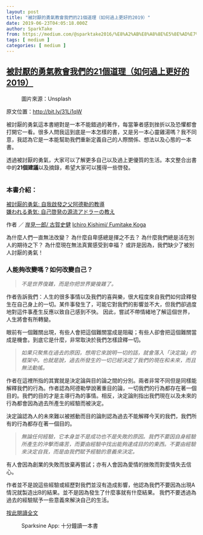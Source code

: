 ```yaml
---
layout: post
title: "被討厭的勇氣教會我們的21個道理（如何過上更好的2019）"
date: 2019-06-23T04:05:18.000Z
author: SparkTake
from: https://medium.com/@sparktake2016/%E8%A2%AB%E8%A8%8E%E5%8E%AD%E7%9A%84%E5%8B%87%E6%B0%A3%E6%95%99%E6%9C%83%E6%88%91%E5%80%91%E7%9A%8421%E5%80%8B%E9%81%93%E7%90%86-%E5%A6%82%E4%BD%95%E9%81%8E%E4%B8%8A%E6%9B%B4%E5%A5%BD%E7%9A%842019-4b9d07009ca7?source=rss-8971a0b791db------2
tags: [ medium ]
categories: [ medium ]
---
```

<!--1561262718000-->
[被討厭的勇氣教會我們的21個道理（如何過上更好的2019）](https://medium.com/@sparktake2016/%E8%A2%AB%E8%A8%8E%E5%8E%AD%E7%9A%84%E5%8B%87%E6%B0%A3%E6%95%99%E6%9C%83%E6%88%91%E5%80%91%E7%9A%8421%E5%80%8B%E9%81%93%E7%90%86-%E5%A6%82%E4%BD%95%E9%81%8E%E4%B8%8A%E6%9B%B4%E5%A5%BD%E7%9A%842019-4b9d07009ca7?source=rss-8971a0b791db------2)
------

<div>
<figure><img alt="" src="https://cdn-images-1.medium.com/max/1024/1*tGBqxQNzgFfAFqxOw_iB7w.jpeg" /><figcaption>圖片來源：Unsplash</figcaption></figure><p>原文位置：<a href="http://bit.ly/31Li1qW">http://bit.ly/31Li1qW</a></p><p>被討厭的勇氣這本書絕對是一本不能錯過的著作，每當筆者感到挫折以及恐懼都會打開它一看。很多人問我這到底是一本怎樣的書，又是另一本心靈雞湯嗎？我不同意，我認為它是一本能幫助我們重新定義自己的人際關係、想法以及心態的一本書。</p><p>透過被討厭的勇氣，大家可以了解更多自己以及過上更優質的生活。本文整合出書中的<strong>21個建議</strong>以及摘錄，希望大家可以獲得一些啓發。</p><figure><img alt="" src="https://cdn-images-1.medium.com/max/266/0*UeD49zMGB7fAkufB.jpg" /></figure><h3>本書介紹：</h3><p><a href="http://www.eslite.com/Search_BW.aspx?query=%E8%A2%AB%E8%A8%8E%E5%8E%AD%E7%9A%84%E5%8B%87%E6%B0%A3:%20%E8%87%AA%E6%88%91%E5%95%9F%E7%99%BC%E4%B9%8B%E7%88%B6%E9%98%BF%E5%BE%B7%E5%8B%92%E7%9A%84%E6%95%99%E5%B0%8E">被討厭的勇氣: 自我啟發之父阿德勒的教導 </a><br><a href="http://www.eslite.com/Search_BW.aspx?query=%E5%AB%8C%E3%82%8F%E3%82%8C%E3%82%8B%E5%8B%87%E6%B0%97:%20%E8%87%AA%E5%B7%B1%E5%95%93%E7%99%BA%E3%81%AE%E6%BA%90%E6%B5%81%E3%82%A2%E3%83%89%E3%83%A9%E3%83%BC%E3%81%AE%E6%95%99%E3%81%88">嫌われる勇気: 自己啓発の源流アドラーの教え</a></p><p>作者 ／ <a href="http://www.eslite.com/Search_BW.aspx?query=%e5%b2%b8%e8%a6%8b%e4%b8%80%e9%83%8e%2f+%e5%8f%a4%e8%b3%80%e5%8f%b2%e5%81%a5">岸見一郎/ 古賀史健</a> <a href="http://www.eslite.com/Search_BW.aspx?query=Ichiro+Kishimi%2f+Fumitake+Koga">Ichiro Kishimi/ Fumitake Koga</a></p><p>為什麼人們一直無法改變？ 為什麼自卑感總是揮之不去？ 為什麼我們總是活在別人的期待之下？ 為什麼現在無法真實感受到幸福？ 或許是因為，我們缺少了被別人討厭的勇氣！</p><h3>人能夠改變嗎？如何改變自己？</h3><blockquote><em>不是世界復雜，而是你把世界變複雜了。</em></blockquote><p>作者告訴我們：人生的很多事情以及我們的喜與樂，很大程度來自我們如何詮釋發生在自己身上的一切。某件事發生了，可能它對我們的影響並不大，但我們卻過度地對這件事產生反應以致自己感到不快。 因此，嘗試不帶情緒地了解這個世界，人生將會有所轉變。</p><p>眼前有一個難關出現，有些人會把這個難關當成是阻礙；有些人卻會把這個難關當成是機會。到底它是什麼，非常取決於我們怎樣詮釋一切。</p><blockquote><em>如果只聚焦在過去的原因，想用它來說明一切的話，就會落入「決定論」的框架中。也就是說，過去所發生的一切已經決定了我們的現在和未來，而且無法動搖。</em></blockquote><p>作者在這裡所指的其實就是決定論與目的論之間的分別。兩者非常不同但是同樣能解釋我們的行為。作者認為阿德勒學說著重目的論，一切我們的行為都存在著一個目的。我們的目的才是主導行為的事情。相反，決定論則指出我們現在以及未來的行為都會因為過去所產生的經驗而被決定。</p><p>決定論認為人的未來難以被撼動而目的論則認為過去不能解釋今天的我們，我們所有的行為都存在著一個目的。</p><blockquote><em>無論任何經驗，它本身並不是成功也不是失敗的原因。我們不要因自身經驗所產生的沖擊而痛苦，而要由經驗中找出能夠達成目的的東西。不要由經驗來決定自我，而是由我們賦予經驗的意義來決定。</em></blockquote><p>有人會因為創業的失敗而放棄再嘗試；亦有人會因為愛情的挫敗而對愛情失去信心。</p><p>作者並不是說這些經驗或經歷對我們並沒有造成影響，他認為我們不要因為出現A情況就製造出B的結果。並不是因為發生了什麼事就有什麼結果。 我們不要透過為過去的經驗賦予一些意義來解決自己的生活。</p><p><a href="http://bit.ly/31Li1qW">按此閱讀全文</a></p><figure><img alt="" src="https://cdn-images-1.medium.com/max/1024/1*TYsvRHfrPHkJd-wMcX4cKg.jpeg" /><figcaption>Sparksine App: 十分鐘讀一本書</figcaption></figure><img src="https://medium.com/_/stat?event=post.clientViewed&referrerSource=full_rss&postId=4b9d07009ca7" width="1" height="1" alt="">
</div>
